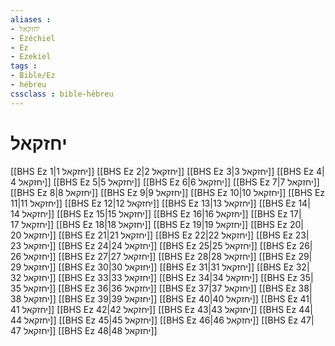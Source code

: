 ```yaml
---
aliases : 
- יחזקאל
- Ézéchiel
- Ez
- Ezekiel
tags : 
- Bible/Ez
- hébreu
cssclass : bible-hébreu
---
```


# יחזקאל

[[BHS Ez 1|יחזקאל 1]]
[[BHS Ez 2|יחזקאל 2]]
[[BHS Ez 3|יחזקאל 3]]
[[BHS Ez 4|יחזקאל 4]]
[[BHS Ez 5|יחזקאל 5]]
[[BHS Ez 6|יחזקאל 6]]
[[BHS Ez 7|יחזקאל 7]]
[[BHS Ez 8|יחזקאל 8]]
[[BHS Ez 9|יחזקאל 9]]
[[BHS Ez 10|יחזקאל 10]]
[[BHS Ez 11|יחזקאל 11]]
[[BHS Ez 12|יחזקאל 12]]
[[BHS Ez 13|יחזקאל 13]]
[[BHS Ez 14|יחזקאל 14]]
[[BHS Ez 15|יחזקאל 15]]
[[BHS Ez 16|יחזקאל 16]]
[[BHS Ez 17|יחזקאל 17]]
[[BHS Ez 18|יחזקאל 18]]
[[BHS Ez 19|יחזקאל 19]]
[[BHS Ez 20|יחזקאל 20]]
[[BHS Ez 21|יחזקאל 21]]
[[BHS Ez 22|יחזקאל 22]]
[[BHS Ez 23|יחזקאל 23]]
[[BHS Ez 24|יחזקאל 24]]
[[BHS Ez 25|יחזקאל 25]]
[[BHS Ez 26|יחזקאל 26]]
[[BHS Ez 27|יחזקאל 27]]
[[BHS Ez 28|יחזקאל 28]]
[[BHS Ez 29|יחזקאל 29]]
[[BHS Ez 30|יחזקאל 30]]
[[BHS Ez 31|יחזקאל 31]]
[[BHS Ez 32|יחזקאל 32]]
[[BHS Ez 33|יחזקאל 33]]
[[BHS Ez 34|יחזקאל 34]]
[[BHS Ez 35|יחזקאל 35]]
[[BHS Ez 36|יחזקאל 36]]
[[BHS Ez 37|יחזקאל 37]]
[[BHS Ez 38|יחזקאל 38]]
[[BHS Ez 39|יחזקאל 39]]
[[BHS Ez 40|יחזקאל 40]]
[[BHS Ez 41|יחזקאל 41]]
[[BHS Ez 42|יחזקאל 42]]
[[BHS Ez 43|יחזקאל 43]]
[[BHS Ez 44|יחזקאל 44]]
[[BHS Ez 45|יחזקאל 45]]
[[BHS Ez 46|יחזקאל 46]]
[[BHS Ez 47|יחזקאל 47]]
[[BHS Ez 48|יחזקאל 48]]
